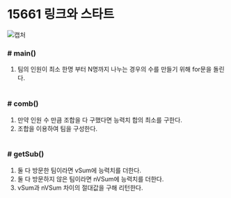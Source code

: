 # 15661 링크와 스타트

![캡처](https://user-images.githubusercontent.com/72604908/200711512-71851af9-6a21-4909-b70b-030a47ce3ad8.PNG)

### # main()
1. 팀의 인원이 최소 한명 부터 N명까지 나누는 경우의 수를 만들기 위해 for문을 돌린다.
</br></br>

### # comb()
1. 만약 인원 수 만큼 조합을 다 구했다면 능력치 합의 최소를 구한다.
2. 조합을 이용하여 팀을 구성한다.
</br></br>

### # getSub()
1. 둘 다 방문한 팀이라면 vSum에 능력치를 더한다.
2. 둘 다 방문하지 않은 팀이라면 nVSum에 능력치를 더한다.
3. vSum과 nVSum 차이의 절대값을 구해 리턴한다.
